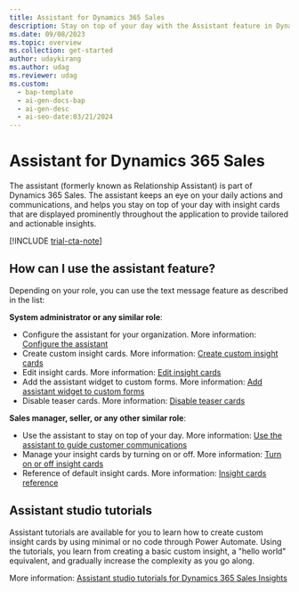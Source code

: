 ```yaml
---
title: Assistant for Dynamics 365 Sales
description: Stay on top of your day with the Assistant feature in Dynamics 365 Sales. Get tailored and actionable insights to help you succeed.
ms.date: 09/08/2023
ms.topic: overview
ms.collection: get-started
author: udaykirang
ms.author: udag
ms.reviewer: udag
ms.custom:
  - bap-template
  - ai-gen-docs-bap
  - ai-gen-desc
  - ai-seo-date:03/21/2024
---
```


# Assistant for Dynamics 365 Sales 

The assistant (formerly known as Relationship Assistant) is part of Dynamics 365 Sales. The assistant keeps an eye on your daily actions and communications, and helps you stay on top of your day with insight cards that are displayed prominently throughout the application to provide tailored and actionable insights. 

[!INCLUDE [trial-cta-note](../includes/trial-cta-note.md)]

## How can I use the assistant feature?

Depending on your role, you can use the text message feature as described in the list:

**System administrator or any similar role**:

- Configure the assistant for your organization. More information: [Configure the assistant](configure-assistant.md)
- Create custom insight cards. More information: [Create custom insight cards](create-insight-cards-flow.md)
- Edit insight cards. More information: [Edit insight cards](edit-insight-cards.md)
- Add the assistant widget to custom forms. More information: [Add assistant widget to custom forms](add-assistant-widget-custom-forms.md)
- Disable teaser cards. More information: [Disable teaser cards](configure-assistant.md#disable-teasers)

**Sales manager, seller, or any other similar role**:

- Use the assistant to stay on top of your day. More information: [Use the assistant to guide customer communications](use-assistant-guide-customer-communications.md)
- Manage your insight cards by turning on or off. More information: [Turn on or off insight cards](turn-on-off-insight-cards.md)
- Reference of default insight cards. More information: [Insight cards reference](action-cards-reference.md)

## Assistant studio tutorials

Assistant tutorials are available for you to learn how to create custom insight cards by using minimal or no code through Power Automate. Using the tutorials, you learn from creating a basic custom insight, a "hello world" equivalent, and gradually increase the complexity as you go along.

More information: [Assistant studio tutorials for Dynamics 365 Sales Insights](/training/modules/sales-insights-lab/)
